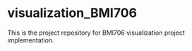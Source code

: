 # visualization_BMI706
This is the project repository for BMI706 visualization project implementation. 
